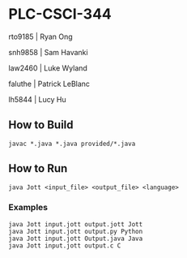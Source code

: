 # PLC-CSCI-344

rto9185 | Ryan Ong

snh9858 | Sam Havanki

law2460 | Luke Wyland

faluthe | Patrick LeBlanc

lh5844  | Lucy Hu

## How to Build
`javac *.java *.java provided/*.java`

## How to Run
`java Jott <input_file> <output_file> <language>`
### Examples
```
java Jott input.jott output.jott Jott
java Jott input.jott output.py Python
java Jott input.jott Output.java Java
java Jott input.jott output.c C
```

